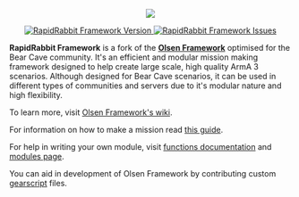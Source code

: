 <p align="center">
    <img src="https://github.com/EM-Creations/RapidRabbit-Framework-Arma-3/blob/master/core/olsen-logo.png">
</p>
<p align="center">
    <a href="https://github.com/EM-Creations/RapidRabbit-Framework-Arma-3/releases/latest">
        <img src="https://img.shields.io/badge/Version-3.3.3-blue.svg" alt="RapidRabbit Framework Version">
    </a>
    <a href="https://github.com/EM-Creations/RapidRabbit-Framework-Arma-3/issues">
        <img src="https://img.shields.io/github/issues-raw/EM-Creations/RapidRabbit-Framework-Arma-3.svg?label=Issues" alt="RapidRabbit Framework Issues">
    </a>
</p>

**RapidRabbit Framework** is a fork of the [**Olsen Framework**](https://github.com/dklollol/Olsen-Framework-Arma-3) optimised for the Bear Cave community. It's an efficient and modular mission making framework designed to help create large scale, high quality ArmA 3 scenarios. Although designed for Bear Cave scenarios, it can be used in different types of communities and servers due to it's modular nature and high flexibility.

To learn more, visit [Olsen Framework's wiki](https://github.com/dklollol/Olsen-Framework-Arma-3/wiki).

For information on how to make a mission read [this guide](https://github.com/dklollol/Olsen-Framework-Arma-3/wiki/Making-your-first-mission).

For help in writing your own module, visit [functions documentation](https://github.com/dklollol/Olsen-Framework-Arma-3/wiki/Framework-functions) and [modules page](https://github.com/dklollol/Olsen-Framework-Arma-3/wiki/Modules).

You can aid in development of Olsen Framework by contributing custom [gearscript](https://github.com/dklollol/Olsen-Framework-Arma-3/wiki/Making-your-first-mission#now-we-will-set-up-gear-script-first-navigate-to-customizationloadouts-folder-create-new-file-and-name-it-with-your-faction-name) files.
